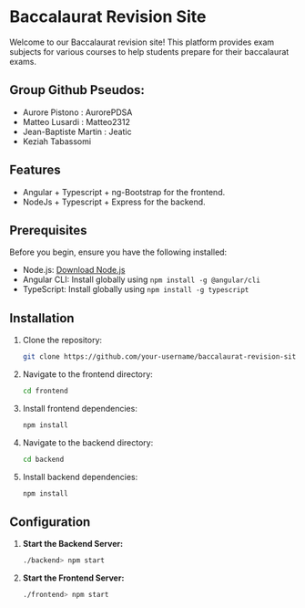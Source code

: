 # Baccalaurat Revision Site

Welcome to our Baccalaurat revision site! 
This platform provides exam subjects for various courses to help students prepare for their baccalaurat exams.

## Group Github Pseudos:

- Aurore Pistono : AurorePDSA
- Matteo Lusardi : Matteo2312
- Jean-Baptiste Martin : Jeatic
- Keziah Tabassomi

## Features

- Angular + Typescript + ng-Bootstrap for the frontend.
- NodeJs + Typescript + Express for the backend.

## Prerequisites

Before you begin, ensure you have the following installed:

- Node.js: [Download Node.js](https://nodejs.org/)
- Angular CLI: Install globally using `npm install -g @angular/cli`
- TypeScript: Install globally using `npm install -g typescript`

## Installation

1. Clone the repository:

   ```bash
   git clone https://github.com/your-username/baccalaurat-revision-site.git

2. Navigate to the frontend directory:

    ```bash
    cd frontend

3. Install frontend dependencies:

    ```bash
    npm install

4. Navigate to the backend directory:

    ```bash
    cd backend

5. Install backend dependencies:

    ```bash
    npm install

## Configuration

1. **Start the Backend Server:**

   ```bash
   ./backend> npm start

2. **Start the Frontend Server:**

   ```bash
   ./frontend> npm start

